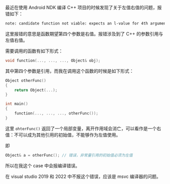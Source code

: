 最近在使用 Android NDK 编译 C++ 项目的时候发现了关于左值右值的问题，报错如下：

```bash
note: candidate function not viable: expects an l-value for 4th argument
```

这里报错的意思是函数期望第四个参数是右值。报错涉及到了 C++ 的参数引用与左值右值。

需要调用的函数有如下形式：

```c++
void function(..., ..., ..., Object& obj);
```

其中第四个参数是引用，而我在调用这个函数的时候是如下形式：

```c++
Object otherFunc()
{
    return Object(...);
}

int main()
{
    function(..., ..., ..., otherFunc());
}
```

这里 `ohterFunc()` 返回了一个局部变量，离开作用域会消亡，可以看作是一个右值：不可以成为其他引用的初始值，不能够作为左值使用。

即

```c++
Object& a = otherFunc(); // 错误，非常量引用的初始值必须为左值
```

所以在我这个 case 中会报编译错误。



在 visual studio 2019 和 2022 中不报这个错误，应该是 msvc 编译器的问题。